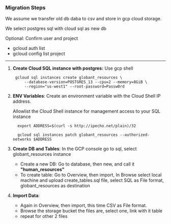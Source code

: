 ### Migration Steps

We assume we transfer old db daba to csv and store in gcp cloud storage.

We select postgres sql with cloud sql as new db

Optional: Confirm user and project
- gcloud auth list
- gcloud config list project

---

1. **Create Cloud SQL instance with postgres:** Use gcp shell
    
        gcloud sql instances create globant_resources \
            --database-version=POSTGRES_13 --cpu=2 --memory=8GiB \
            --region="us-west1" --root-password=Passw0rd

2. **ENV Variables**: Create an environment variable with the Cloud Shell IP address.

    Allowlist the Cloud Shell instance for management access to your SQL instance

         export ADDRESS=$(curl -s http://ipecho.net/plain)/32
         
         gcloud sql instances patch globant_resources --authorized-networks $ADDRESS

3. **Create DB and Tables**: In the GCP console go to sql, select globant_resources instance 
   - Create a new DB: Go to database, then new, and call it **"human_resources"**
   - To create table: Go to Overview, then import, In Browse select local machine and upload create_tables.sql file,
   select SQL as File format, globant_resources as destination

4. **Import Data**:
   - Again in Overview, then import, this time CSV as File format.
   - Browse the storage bucket the files are, select one, link with it table
   - repeat for other 2 files
